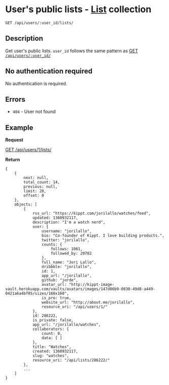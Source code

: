 # User's public lists - [List](https://github.com/kippt/api-documentation/blob/master/objects/list.md) collection

    GET /api/users/:user_id/lists/

## Description

Get user's public lists. <code>user_id</code> follows the same pattern as [GET <code>/api/users/:user_id/</code>](https://github.com/kippt/api-documentation/blob/master/endpoints/users/GET_users_id.md)

## No authentication required

No authentication is required.

## Errors

- <code>404</code> - User not found

## Example
**Request**

[GET /api/users/1/lists/](https://grandcentral.kippt.com/api/users/1/lists/)

**Return**

    {
        {
            next: null,
            total_count: 14,
            previous: null,
            limit: 20,
            offset: 0
        },
        objects: [
            {
                rss_url: "https://kippt.com/jorilallo/watches/feed",
                updated: 1360932117,
                description: "I'm a watch nerd",
                user: {
                    username: "jorilallo",
                    bio: "Co-founder of Kippt. I love building products.",
                    twitter: "jorilallo",
                    counts: {
                        follows: 1061,
                        followed_by: 20782
                    },
                    full_name: "Jori Lallo",
                    dribbble: "jorilallo",
                    id: 1,
                    app_url: "/jorilallo",
                    github: "jorde",
                    avatar_url: "http://kippt-image-vault.herokuapp.com/vaults/avatars/images/147d86b9-0830-49d8-a449-0421a6a4bf05/sizes/160x160",
                    is_pro: true,
                    website_url: "http://about.me/jorilallo",
                    resource_uri: "/api/users/1/"
                },
                id: 286222,
                is_private: false,
                app_url: "/jorilallo/watches",
                collaborators: {
                    count: 0,
                    data: [ ]
                },
                title: "Watches",
                created: 1360932117,
                slug: "watches",
                resource_uri: "/api/lists/286222/"
            },
            ...
        ]
    }